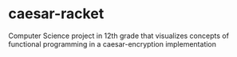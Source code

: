 # caesar-racket
Computer Science project in 12th grade that visualizes concepts of functional programming in a caesar-encryption implementation
